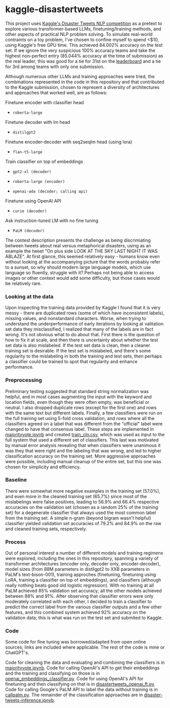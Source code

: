 # kaggle-disastertweets
This project uses [Kaggle's Disaster Tweets NLP competition](https://www.kaggle.com/competitions/nlp-getting-started/overview) as a pretext to explore various transformer-based LLMs, finetuning/training methods, and other aspects of practical NLP problem solving. To simulate real-world contraints on a toy problem, I've chosen to confine myself to spend <$10, using Kaggle's free GPU time. This achieved 84.002% accuracy on the test set. If we ignore the very suspicious 100% accuracy teams and take the highest non-perfect entry (85.044% accuracy at the time of submission) as the real leader, this was good for a tie for 31st on the [leaderboard](https://www.kaggle.com/competitions/nlp-getting-started/leaderboard) and a tie for 3rd among teams with only one submission.

Although numerous other LLMs and training approaches were tried, the combinations represented in the code in this repository and that contributed to the Kaggle submission, chosen to represent a diversity of architectures and approaches that worked well, are as follows:

Finetune encoder with classifier head
*     roberta-large
Finetune decoder with lm head
*     distilgpt2
Finetune encoder-decoder with seq2seqlm head (using lora)
*     flan-t5-large
Train classifier on top of embeddings
*     gpt2-xl (decoder)
*     roberta-large (encoder)
*     openai-ada (decoder; calling api)
Finetune using OpenAI API
*     curie (decoder)
Ask instruction-tuned LM with no fine tuning
*     PaLM (decoder)


The contest description presents the challenge as being discrimiating between tweets about real versus metaphorical disasters, using as an example the tweet "On plus side LOOK AT THE SKY LAST NIGHT IT WAS ABLAZE". At first glance, this seemed relatively easy - humans know even without looking at the accompanying picture that the words probably refer to a sunset, so why should modern large language models, which use language so fluently, struggle with it? Perhaps not being able to access images or other context would add some difficulty, but those cases would be relatively rare.

### Looking at the data

Upon inspecting the training data provided by Kaggle I found that it is very messy - there are duplicated rows (some of which have inconsistent labels), missing values, and nonstandard characters. Worse, when trying to understand the underperformance of early iterations by looking at valitation set data they misclassified, I realized that many of the labels are in fact wrong. It's not obvious what to do about that. First there is the question of how to fix it at scale, and then there is uncertainty about whether the test set data is also mislabeled. If the test set data is clean, then a cleaner training set is desirable. If the test set is mislabeled, and there's some regularity to the mislabeling in both the training and test sets, then perhaps a classifier could be trained to spot that regularity and enhance performance.

### Preprocessing

Preliminary testing suggested that standard string normalization was helpful, and in most cases augmenting the input with the keyword and location fields, even though they were often empty, was beneficial or neutral. I also dropped duplicate rows (except for the first one) and rows with the same text but different labels. Finally, a few classifiers were run on the full training set using 5-fold cross validation, and rows where all the classifiers agreed on a label that was different from the "official" label were changed to have that consensus label. These steps are implemented in [majorityvote.ipynb](./majorityvote.ipynb) and created [train_cln.csv](./input/train_cln.csv), which was used as input to the full system that used a different set of classifiers. This last was motivated by manual error analysis revealing that when classifiers were unanimous it was they that were right and the labeling that was wrong, and led to higher classification accuracy on the training set. More aggressive approaches were possible, including manual cleanup of the entire set, but this one was chosen for simplicity and efficiency.

### Baseline

There were somewhat more negative examples in the training set (57.0%), and even more in the cleaned training set (65.7%) since most of the mislabelings were false positives, leading to 56.9% and 66.4% respective accuracies on the validation set (chosen as a random 25% of the training set) for a degenerate classifier that always used the most common label from the training set. A simple n-gram (beyond bigram wasn't helpful) classifier yielded validation set accuracies of 79.2% and 84.9% on the raw and cleaned training sets, respectively.

### Process

Out of personal interest a number of different models and training regimens were explored, including the ones in this repository, spanning a variety of transformer architectures (encoder only, decoder only, encoder-decoder), model sizes (from 88M parameters in distilgpt2 to XXB parameters in PaLM's text-bison-001), training approches (finetuning, finetuning using LoRA, training a classifier on top of embeddings), and classifiers (although really nothing beats good old logistic regression). With no training at all PaLM achieved 85% validation set accuracy; all the other models achieved between 88% and 91%. After observing that classifier errors were only moderately correlated with each other, I decided to train a classifier to predict the correct label from the various classifier outputs and a few other features, and this combined system achieved 92% accuracy on the validation data; this is what was run on the test set and submited to Kaggle.

### Code 
Some code for fine tuning was borrowed/adapted from open online sources; links are included where applicable. The rest of the code is mine or ChatGPT's.

Code for cleaning the data and evaluating and combining the classifiers is in [majorityvote.ipynb](./majorityvote.ipynb). Code for calling OpenAI's API to get their embeddings and the training and classifying on those is in [openai_embeddings_classifier.py](./openai_embeddings_classifier.py). Code for using OpenAI's API for finetuning and then classifying on that is in [disastertweets_openai_ft.py](./disastertweets_openai_ft.py). Code for calling Google's PaLM API to label the data without training is in [callpalm.py](./callpalm.py). The remainder of the classification approaches are in [disaster-tweets-inference.ipnyb](./disaster-tweets-inference.ipynb).